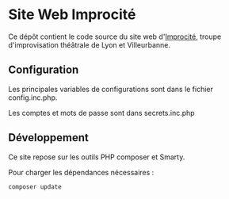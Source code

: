 # Site Web Improcité

Ce dépôt contient le code source du site web d'[Improcité](https://www.improcite.com), troupe d'improvisation théâtrale de Lyon et Villeurbanne.

## Configuration

Les principales variables de configurations sont dans le fichier config.inc.php.

Les comptes et mots de passe sont dans secrets.inc.php

## Développement

Ce site repose sur les outils PHP composer et Smarty.

Pour charger les dépendances nécessaires :
```
composer update
````
